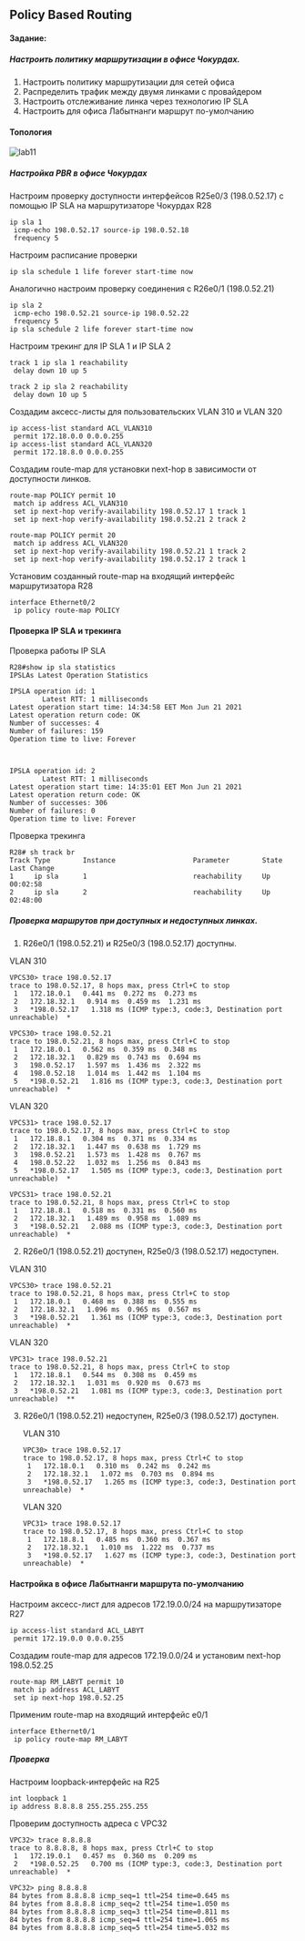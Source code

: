 ## Policy Based Routing

#### Задание:

##### Настроить политику маршрутизации в офисе Чокурдах.

1. Настроить политику маршрутизации для сетей офиса
2. Распределить трафик между двумя линками с провайдером
3. Настроить отслеживание линка через технологию IP SLA
4. Настроить для офиса Лабытнанги маршрут по-умолчанию



#### Топология

![lab11](L:\OTUS\2.11.PBR\lab11.jpg)

##### Настройка PBR в офисе Чокурдах

Настроим проверку доступности интерфейсов R25e0/3 (198.0.52.17) c помощью IP SLA на маршрутизаторе Чокурдах R28



```
ip sla 1
 icmp-echo 198.0.52.17 source-ip 198.0.52.18
 frequency 5
```

Настроим расписание проверки

`ip sla schedule 1 life forever start-time now`

Аналогично настроим проверку соединения с R26e0/1 (198.0.52.21)

```
ip sla 2
 icmp-echo 198.0.52.21 source-ip 198.0.52.22
 frequency 5
ip sla schedule 2 life forever start-time now
```

Настроим трекинг для IP SLA 1 и IP SLA 2

```
track 1 ip sla 1 reachability
 delay down 10 up 5
 
track 2 ip sla 2 reachability
 delay down 10 up 5
```

Создадим аксесс-листы для пользовательских VLAN 310 и VLAN 320

```
ip access-list standard ACL_VLAN310
 permit 172.18.0.0 0.0.0.255
ip access-list standard ACL_VLAN320
 permit 172.18.8.0 0.0.0.255
```

Создадим route-map для установки next-hop в зависимости от доступности линков.

```
route-map POLICY permit 10
 match ip address ACL_VLAN310
 set ip next-hop verify-availability 198.0.52.17 1 track 1
 set ip next-hop verify-availability 198.0.52.21 2 track 2

route-map POLICY permit 20
 match ip address ACL_VLAN320
 set ip next-hop verify-availability 198.0.52.21 1 track 2
 set ip next-hop verify-availability 198.0.52.17 2 track 1
```

Установим созданный route-map  на входящий интерфейс маршрутизатора R28

```
interface Ethernet0/2
 ip policy route-map POLICY
```



#### Проверка IP SLA и трекинга

Проверка работы IP SLA

```
R28#show ip sla statistics
IPSLAs Latest Operation Statistics

IPSLA operation id: 1
        Latest RTT: 1 milliseconds
Latest operation start time: 14:34:58 EET Mon Jun 21 2021
Latest operation return code: OK
Number of successes: 4
Number of failures: 159
Operation time to live: Forever



IPSLA operation id: 2
        Latest RTT: 1 milliseconds
Latest operation start time: 14:35:01 EET Mon Jun 21 2021
Latest operation return code: OK
Number of successes: 306
Number of failures: 0
Operation time to live: Forever
```

Проверка трекинга

```
R28# sh track br
Track Type        Instance                   Parameter        State Last Change
1     ip sla      1                          reachability     Up    00:02:58
2     ip sla      2                          reachability     Up    02:48:00
```

##### Проверка маршрутов при доступных и недоступных линках.

1. R26e0/1 (198.0.52.21) и R25e0/3 (198.0.52.17) доступны.

VLAN 310

```
VPCS30> trace 198.0.52.17
trace to 198.0.52.17, 8 hops max, press Ctrl+C to stop
 1   172.18.0.1   0.441 ms  0.272 ms  0.273 ms
 2   172.18.32.1   0.914 ms  0.459 ms  1.231 ms
 3   *198.0.52.17   1.318 ms (ICMP type:3, code:3, Destination port unreachable)  *
```

```
VPCS30> trace 198.0.52.21
trace to 198.0.52.21, 8 hops max, press Ctrl+C to stop
 1   172.18.0.1   0.562 ms  0.359 ms  0.348 ms
 2   172.18.32.1   0.829 ms  0.743 ms  0.694 ms
 3   198.0.52.17   1.597 ms  1.436 ms  2.322 ms
 4   198.0.52.18   1.014 ms  1.442 ms  1.104 ms
 5   *198.0.52.21   1.816 ms (ICMP type:3, code:3, Destination port unreachable)  *
```

VLAN 320

```
VPCS31> trace 198.0.52.17
trace to 198.0.52.17, 8 hops max, press Ctrl+C to stop
 1   172.18.8.1   0.304 ms  0.371 ms  0.334 ms
 2   172.18.32.1   1.447 ms  0.638 ms  1.729 ms
 3   198.0.52.21   1.573 ms  1.428 ms  0.767 ms
 4   198.0.52.22   1.032 ms  1.256 ms  0.843 ms
 5   *198.0.52.17   1.505 ms (ICMP type:3, code:3, Destination port unreachable)  *
```

```
VPCS31> trace 198.0.52.21
trace to 198.0.52.21, 8 hops max, press Ctrl+C to stop
 1   172.18.8.1   0.518 ms  0.331 ms  0.560 ms
 2   172.18.32.1   1.489 ms  0.958 ms  1.089 ms
 3   *198.0.52.21   2.088 ms (ICMP type:3, code:3, Destination port unreachable)  *
```

2. R26e0/1 (198.0.52.21) доступен, R25e0/3 (198.0.52.17) недоступен.

VLAN 310

```
VPCS30> trace 198.0.52.21
trace to 198.0.52.21, 8 hops max, press Ctrl+C to stop
 1   172.18.0.1   0.468 ms  0.388 ms  0.555 ms
 2   172.18.32.1   1.096 ms  0.965 ms  0.567 ms
 3   *198.0.52.21   1.361 ms (ICMP type:3, code:3, Destination port unreachable)  *
```

VLAN 320

```
VPC31> trace 198.0.52.21
trace to 198.0.52.21, 8 hops max, press Ctrl+C to stop
 1   172.18.8.1   0.544 ms  0.308 ms  0.459 ms
 2   172.18.32.1   1.031 ms  0.920 ms  0.673 ms
 3   *198.0.52.21   1.081 ms (ICMP type:3, code:3, Destination port unreachable)  **
```

3. R26e0/1 (198.0.52.21) недоступен, R25e0/3 (198.0.52.17) доступен.

   VLAN 310

   ```
   VPC30> trace 198.0.52.17
   trace to 198.0.52.17, 8 hops max, press Ctrl+C to stop
    1   172.18.0.1   0.310 ms  0.242 ms  0.242 ms
    2   172.18.32.1   1.072 ms  0.703 ms  0.894 ms
    3   *198.0.52.17   1.265 ms (ICMP type:3, code:3, Destination port unreachable)  *
   ```

   VLAN 320

   ```
   VPC31> trace 198.0.52.17
   trace to 198.0.52.17, 8 hops max, press Ctrl+C to stop
    1   172.18.8.1   0.485 ms  0.360 ms  0.367 ms
    2   172.18.32.1   1.010 ms  1.222 ms  0.737 ms
    3   *198.0.52.17   1.627 ms (ICMP type:3, code:3, Destination port unreachable)  *
   ```



#### Настройка в офисе Лабытнанги маршрута по-умолчанию

Настроим аксесс-лист для адресов 172.19.0.0/24 на маршрутизаторе R27

```
ip access-list standard ACL_LABYT
 permit 172.19.0.0 0.0.0.255
```

Создадим route-map для адресов 172.19.0.0/24 и установим next-hop 198.0.52.25

```
route-map RM_LABYT permit 10
 match ip address ACL_LABYT
 set ip next-hop 198.0.52.25
```

Применим route-map на входящий интерфейс e0/1

```
interface Ethernet0/1
 ip policy route-map RM_LABYT
```

##### Проверка

Настроим loopback-интерфейс на R25

```
int loopback 1
ip address 8.8.8.8 255.255.255.255
```

Проверим доступность адреса с VPC32

```
VPC32> trace 8.8.8.8
trace to 8.8.8.8, 8 hops max, press Ctrl+C to stop
 1   172.19.0.1   0.457 ms  0.360 ms  0.209 ms
 2   *198.0.52.25   0.700 ms (ICMP type:3, code:3, Destination port unreachable)  *
```

```
VPC32> ping 8.8.8.8
84 bytes from 8.8.8.8 icmp_seq=1 ttl=254 time=0.645 ms
84 bytes from 8.8.8.8 icmp_seq=2 ttl=254 time=1.050 ms
84 bytes from 8.8.8.8 icmp_seq=3 ttl=254 time=0.811 ms
84 bytes from 8.8.8.8 icmp_seq=4 ttl=254 time=1.065 ms
84 bytes from 8.8.8.8 icmp_seq=5 ttl=254 time=5.032 ms
```

